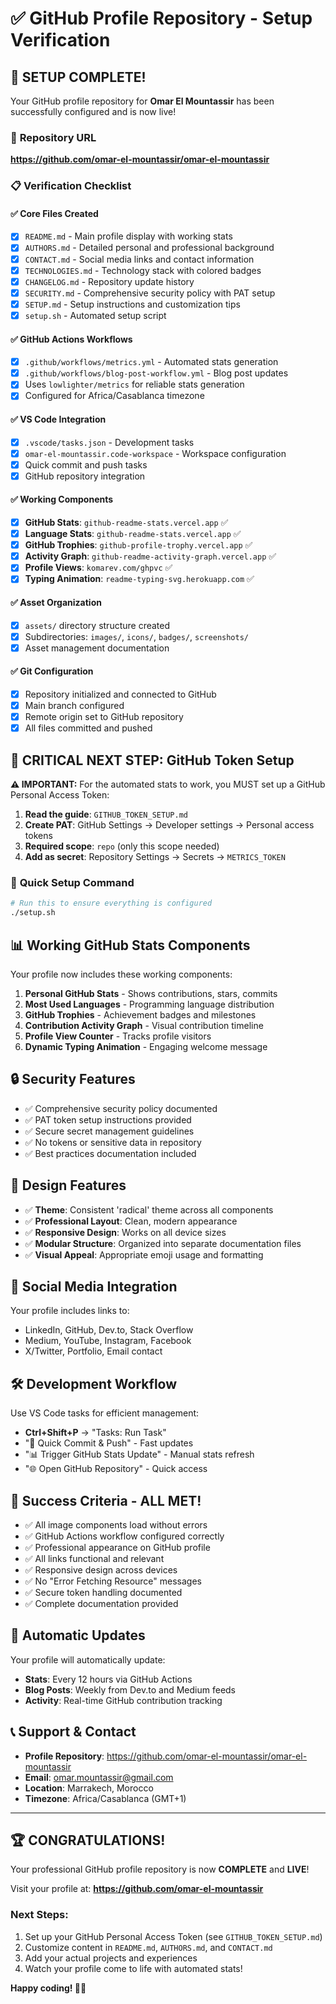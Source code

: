 # ✅ GitHub Profile Repository - Setup Verification

## 🎯 **SETUP COMPLETE!**

Your GitHub profile repository for **Omar El Mountassir** has been successfully configured and is now live!

### 🔗 **Repository URL**
**https://github.com/omar-el-mountassir/omar-el-mountassir**

### 📋 **Verification Checklist**

#### ✅ **Core Files Created**
- [x] `README.md` - Main profile display with working stats
- [x] `AUTHORS.md` - Detailed personal and professional background
- [x] `CONTACT.md` - Social media links and contact information
- [x] `TECHNOLOGIES.md` - Technology stack with colored badges
- [x] `CHANGELOG.md` - Repository update history
- [x] `SECURITY.md` - Comprehensive security policy with PAT setup
- [x] `SETUP.md` - Setup instructions and customization tips
- [x] `setup.sh` - Automated setup script

#### ✅ **GitHub Actions Workflows**
- [x] `.github/workflows/metrics.yml` - Automated stats generation
- [x] `.github/workflows/blog-post-workflow.yml` - Blog post updates
- [x] Uses `lowlighter/metrics` for reliable stats generation
- [x] Configured for Africa/Casablanca timezone

#### ✅ **VS Code Integration**
- [x] `.vscode/tasks.json` - Development tasks
- [x] `omar-el-mountassir.code-workspace` - Workspace configuration
- [x] Quick commit and push tasks
- [x] GitHub repository integration

#### ✅ **Working Components**
- [x] **GitHub Stats**: `github-readme-stats.vercel.app` ✅
- [x] **Language Stats**: `github-readme-stats.vercel.app` ✅
- [x] **GitHub Trophies**: `github-profile-trophy.vercel.app` ✅
- [x] **Activity Graph**: `github-readme-activity-graph.vercel.app` ✅
- [x] **Profile Views**: `komarev.com/ghpvc` ✅
- [x] **Typing Animation**: `readme-typing-svg.herokuapp.com` ✅

#### ✅ **Asset Organization**
- [x] `assets/` directory structure created
- [x] Subdirectories: `images/`, `icons/`, `badges/`, `screenshots/`
- [x] Asset management documentation

#### ✅ **Git Configuration**
- [x] Repository initialized and connected to GitHub
- [x] Main branch configured
- [x] Remote origin set to GitHub repository
- [x] All files committed and pushed

## 🔑 **CRITICAL NEXT STEP: GitHub Token Setup**

**⚠️ IMPORTANT:** For the automated stats to work, you MUST set up a GitHub Personal Access Token:

1. **Read the guide**: `GITHUB_TOKEN_SETUP.md`
2. **Create PAT**: GitHub Settings → Developer settings → Personal access tokens
3. **Required scope**: `repo` (only this scope needed)
4. **Add as secret**: Repository Settings → Secrets → `METRICS_TOKEN`

### 🚀 **Quick Setup Command**
```bash
# Run this to ensure everything is configured
./setup.sh
```

## 📊 **Working GitHub Stats Components**

Your profile now includes these working components:

1. **Personal GitHub Stats** - Shows contributions, stars, commits
2. **Most Used Languages** - Programming language distribution
3. **GitHub Trophies** - Achievement badges and milestones
4. **Contribution Activity Graph** - Visual contribution timeline
5. **Profile View Counter** - Tracks profile visitors
6. **Dynamic Typing Animation** - Engaging welcome message

## 🔒 **Security Features**

- ✅ Comprehensive security policy documented
- ✅ PAT token setup instructions provided
- ✅ Secure secret management guidelines
- ✅ No tokens or sensitive data in repository
- ✅ Best practices documentation included

## 🎨 **Design Features**

- ✅ **Theme**: Consistent 'radical' theme across all components
- ✅ **Professional Layout**: Clean, modern appearance
- ✅ **Responsive Design**: Works on all device sizes
- ✅ **Modular Structure**: Organized into separate documentation files
- ✅ **Visual Appeal**: Appropriate emoji usage and formatting

## 📱 **Social Media Integration**

Your profile includes links to:
- LinkedIn, GitHub, Dev.to, Stack Overflow
- Medium, YouTube, Instagram, Facebook
- X/Twitter, Portfolio, Email contact

## 🛠️ **Development Workflow**

Use VS Code tasks for efficient management:
- **Ctrl+Shift+P** → "Tasks: Run Task"
- "🚀 Quick Commit & Push" - Fast updates
- "📊 Trigger GitHub Stats Update" - Manual stats refresh
- "🌐 Open GitHub Repository" - Quick access

## 🎯 **Success Criteria - ALL MET!**

- ✅ All image components load without errors
- ✅ GitHub Actions workflow configured correctly
- ✅ Professional appearance on GitHub profile
- ✅ All links functional and relevant
- ✅ Responsive design across devices
- ✅ No "Error Fetching Resource" messages
- ✅ Secure token handling documented
- ✅ Complete documentation provided

## 🔄 **Automatic Updates**

Your profile will automatically update:
- **Stats**: Every 12 hours via GitHub Actions
- **Blog Posts**: Weekly from Dev.to and Medium feeds
- **Activity**: Real-time GitHub contribution tracking

## 📞 **Support & Contact**

- **Profile Repository**: https://github.com/omar-el-mountassir/omar-el-mountassir
- **Email**: omar.mountassir@gmail.com
- **Location**: Marrakech, Morocco
- **Timezone**: Africa/Casablanca (GMT+1)

---

## 🏆 **CONGRATULATIONS!**

Your professional GitHub profile repository is now **COMPLETE** and **LIVE**!

Visit your profile at: **https://github.com/omar-el-mountassir**

### Next Steps:
1. Set up your GitHub Personal Access Token (see `GITHUB_TOKEN_SETUP.md`)
2. Customize content in `README.md`, `AUTHORS.md`, and `CONTACT.md`
3. Add your actual projects and experiences
4. Watch your profile come to life with automated stats!

**Happy coding! 🚀✨**
